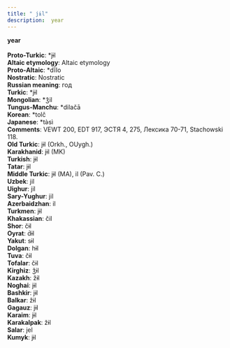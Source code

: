 ```yaml
---
title: " jɨl"
description:  year
---
```

<p data-pagefind-weight="0.5">
<strong> year</strong><br><br>
<strong>Proto-Turkic</strong>:  *jɨl<br>
<strong>Altaic etymology</strong>:  Altaic etymology<br>
<strong> Proto-Altaic</strong>:  *dĭ̀lo<br>
<strong>Nostratic</strong>:  Nostratic<br>
<strong>Russian meaning</strong>:  год<br>
<strong>Turkic</strong>:  *jɨl<br>
<strong>Mongolian</strong>:  *ǯil<br>
<strong>Tungus-Manchu</strong>:  *dilačā<br>
<strong>Korean</strong>:  *tolč<br>
<strong>Japanese</strong>:  *tǝ̀sì<br>
<strong>Comments</strong>:  VEWT 200, EDT 917, ЭСТЯ 4, 275, Лексика 70-71, Stachowski 118.<br>
<strong>Old Turkic</strong>:  jɨl (Orkh., OUygh.)<br>
<strong>Karakhanid</strong>:  jɨl (MK)<br>
<strong>Turkish</strong>:  jɨl<br>
<strong>Tatar</strong>:  jɨl<br>
<strong>Middle Turkic</strong>:  jɨl (MA), il (Pav. C.)<br>
<strong>Uzbek</strong>:  jil<br>
<strong>Uighur</strong>:  jil<br>
<strong>Sary-Yughur</strong>:  jil<br>
<strong>Azerbaidzhan</strong>:  il<br>
<strong>Turkmen</strong>:  jɨl<br>
<strong>Khakassian</strong>:  čil<br>
<strong>Shor</strong>:  čɨl<br>
<strong>Oyrat</strong>:  d́ɨl<br>
<strong>Yakut</strong>:  sɨl<br>
<strong>Dolgan</strong>:  hɨl<br>
<strong>Tuva</strong>:  čɨl<br>
<strong>Tofalar</strong>:  čɨl<br>
<strong>Kirghiz</strong>:  ǯɨl<br>
<strong>Kazakh</strong>:  žɨl<br>
<strong>Noghai</strong>:  jɨl<br>
<strong>Bashkir</strong>:  jɨl<br>
<strong>Balkar</strong>:  žɨl<br>
<strong>Gagauz</strong>:  jɨl<br>
<strong>Karaim</strong>:  jɨl<br>
<strong>Karakalpak</strong>:  žɨl<br>
<strong>Salar</strong>:  jel<br>
<strong>Kumyk</strong>:  jɨl<br>

</p>
